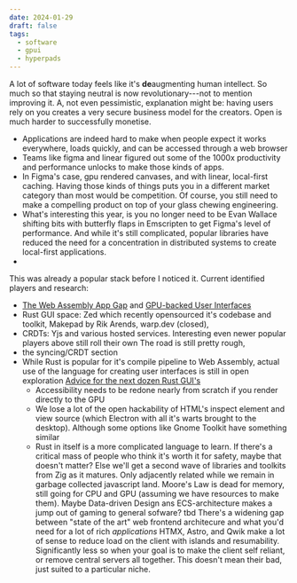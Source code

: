 ```yaml
---
date: 2024-01-29
draft: false
tags:
  - software
  - gpui
  - hyperpads
---
```

A lot of software today feels like it's **de**augmenting human intellect. So much so that staying neutral is now revolutionary---not to mention improving it. A, not even pessimistic, explanation might be: having users rely on you creates a very secure business model for the creators. Open is much harder to successfully monetise.  

- Applications are indeed hard to make when people expect it works everywhere, loads quickly, and can be accessed through a web browser
- Teams like figma and linear figured out some of the 1000x productivity and performance unlocks to make those kinds of apps. 
- In Figma's case, gpu rendered canvases, and with linear, local-first caching. Having those kinds of things puts you in a different market category than most would be competition. Of course, you still need to make a compelling product on top of your glass chewing engineering.
- What's interesting this year, is you no longer need to be Evan Wallace shifting bits with butterfly flaps in Emscripten to get Figma's level of performance. And while it's still complicated, popular libraries have reduced the need for a concentration in distributed systems to create local-first applications. 
- 

This was already a popular stack before I noticed it. Current identified players and research: 
- [The Web Assembly App Gap](https://paulbutler.org/2020/the-webassembly-app-gap/) and [GPU-backed User Interfaces](https://digest.browsertech.com/archive/gpu-backed-user-interfaces/)
- Rust GUI space: Zed which recently opensourced it's codebase and toolkit, Makepad by Rik Arends, warp.dev (closed), 
- CRDTs: Yjs and various hosted services. Interesting even newer popular players above still roll their own
The road is still pretty rough,
- the syncing/CRDT section
- While Rust is popular for it's compile pipeline to Web Assembly, actual use of the language for creating user interfaces is still in open exploration [Advice for the next dozen Rust GUI's](https://raphlinus.github.io/rust/gui/2022/07/15/next-dozen-guis.html) 
	- Accessibility needs to be redone nearly from scratch if you render directly to the GPU
	- We lose a lot of the open hackability of HTML's inspect element and view source (which Electron with all it's warts brought to the desktop). Although some options like Gnome Toolkit have something similar
	- Rust in itself is a more complicated language to learn. If there's a critical mass of people who think it's worth it for safety, maybe that doesn't matter? Else we'll get a second wave of libraries and toolkits from Zig as it matures.
Only adjacently related while we remain in garbage collected javascript land. Moore's Law is dead for memory, still going for CPU and GPU (assuming we have resources to make them). Maybe Data-driven Design ans ECS-architecture makes a jump out of gaming to general sofware? tbd
There's a widening gap between "state of the art" web frontend architecure and what you'd need for a lot of rich *applications* HTMX, Astro, and Qwik make a lot of sense to reduce load on the client with islands and resumability. Significantly less so when your goal is to make the client self reliant, or remove central servers all together. This doesn't mean their bad, just suited to a particular niche.